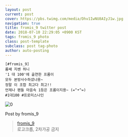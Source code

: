 ```yaml
---
layout: post
current: post
cover: https://pbs.twimg.com/media/Dhv1IwNU8AIyJ1w.jpg
navigation: true
title: fromis_9 twitter post
date: 2018-07-10 22:29:05 +0900 KST
tags: fromis_9 photo
class: post-template
subclass: post tag-photo
author: auto-posting
---
```


```  
[#fromis_9]  
롬쌔 지쎈 허니  
'1 대 100'에 출연한 프롬이  
모두 본방사수하셨나용~  
정말 이 조합 최고다 최고!!  
언제나 팬들 마음속 1등은 프롬이지용~ (=^•^=)  
#1대100 #프로미스나인   

```

![0](https://pbs.twimg.com/media/Dhv1IwNU8AIyJ1w.jpg)


Post by fromis_9

> [fromis_9](https://twitter.com/realfromis_9)  
  로고크롭, 2차가공 금지